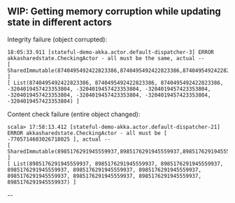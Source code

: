 

## WIP: Getting memory corruption while updating state in different actors

Integrity failure (object corrupted):

    18:05:33.911 [stateful-demo-akka.actor.default-dispatcher-3] ERROR akkasharedstate.CheckingActor - all must be the same, actual --
    [ SharedImmutable(8740495492422823386,8740495492422823386,8740495492422823386,-3204019457423353804,-3204019457423353804,-3204019457423353804,-3204019457423353804,-3204019457423353804,-3204019457423353804,-3204019457423353804) ]
    [ List(8740495492422823386, 8740495492422823386, 8740495492422823386, -3204019457423353804, -3204019457423353804, -3204019457423353804, -3204019457423353804, -3204019457423353804, -3204019457423353804, -3204019457423353804) ]

Content check failure (entire object changed):

    scala> 17:58:13.412 [stateful-demo-akka.actor.default-dispatcher-21] ERROR akkasharedstate.CheckingActor - all must be [ -7705714603026718025 ], actual --
    [ SharedImmutable(8985176291945559937,8985176291945559937,8985176291945559937,8985176291945559937,8985176291945559937,8985176291945559937,8985176291945559937,8985176291945559937,8985176291945559937,8985176291945559937) ]
    [ List(8985176291945559937, 8985176291945559937, 8985176291945559937, 8985176291945559937, 8985176291945559937, 8985176291945559937, 8985176291945559937, 8985176291945559937, 8985176291945559937, 8985176291945559937) ]

--
